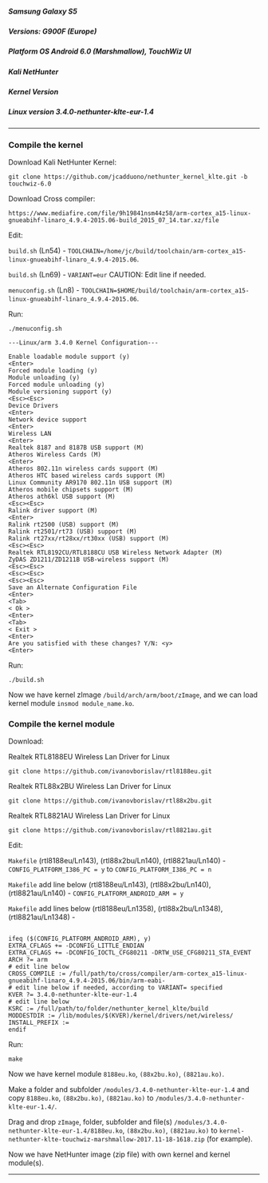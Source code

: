 ##### Samsung Galaxy S5

##### Versions: G900F (Europe)

##### Platform OS Android 6.0 (Marshmallow), TouchWiz UI

##### Kali NetHunter

##### Kernel Version

##### Linux version 3.4.0-nethunter-klte-eur-1.4

-----

### Compile the kernel

Download Kali NetHunter Kernel:

```
git clone https://github.com/jcadduono/nethunter_kernel_klte.git -b touchwiz-6.0
```

Download Cross compiler:

```
https://www.mediafire.com/file/9h19841nsm44z58/arm-cortex_a15-linux-gnueabihf-linaro_4.9.4-2015.06-build_2015_07_14.tar.xz/file
```

Edit:

`build.sh` (Ln54) - `TOOLCHAIN=/home/jc/build/toolchain/arm-cortex_a15-linux-gnueabihf-linaro_4.9.4-2015.06`.

`build.sh` (Ln69) - `VARIANT=eur` CAUTION: Edit line if needed.

`menuconfig.sh` (Ln8) - `TOOLCHAIN=$HOME/build/toolchain/arm-cortex_a15-linux-gnueabihf-linaro_4.9.4-2015.06`.

Run:

```
./menuconfig.sh
```

```
---Linux/arm 3.4.0 Kernel Configuration---

Enable loadable module support (y)
<Enter>
Forced module loading (y)
Module unloading (y)
Forced module unloading (y)
Module versioning support (y)
<Esc><Esc>
Device Drivers
<Enter>
Network device support
<Enter>
Wireless LAN
<Enter>
Realtek 8187 and 8187B USB support (M)
Atheros Wireless Cards (M)
<Enter>
Atheros 802.11n wireless cards support (M)
Atheros HTC based wireless cards support (M)
Linux Community AR9170 802.11n USB support (M)
Atheros mobile chipsets support (M)
Atheros ath6kl USB support (M)
<Esc><Esc>
Ralink driver support (M)
<Enter>
Ralink rt2500 (USB) support (M)
Ralink rt2501/rt73 (USB) support (M)
Ralink rt27xx/rt28xx/rt30xx (USB) support (M)
<Esc><Esc>
Realtek RTL8192CU/RTL8188CU USB Wireless Network Adapter (M)
ZyDAS ZD1211/ZD1211B USB-wireless support (M)
<Esc><Esc>
<Esc><Esc>
<Esc><Esc>
Save an Alternate Configuration File
<Enter>
<Tab>
< Ok >
<Enter>
<Tab>
< Exit >
<Enter>
Are you satisfied with these changes? Y/N: <y>
<Enter>
```

Run:

```
./build.sh
```

Now we have kernel zImage `/build/arch/arm/boot/zImage`, and we can load kernel module `insmod module_name.ko`.

### Compile the kernel module

Download:

Realtek RTL8188EU Wireless Lan Driver for Linux

```
git clone https://github.com/ivanovborislav/rtl8188eu.git
```

Realtek RTL88x2BU Wireless Lan Driver for Linux

```
git clone https://github.com/ivanovborislav/rtl88x2bu.git
```

Realtek RTL8821AU Wireless Lan Driver for Linux

```
git clone https://github.com/ivanovborislav/rtl8821au.git
```

Edit:

`Makefile` (rtl8188eu/Ln143), (rtl88x2bu/Ln140), (rtl8821au/Ln140) - `CONFIG_PLATFORM_I386_PC = y` to `CONFIG_PLATFORM_I386_PC = n`

`Makefile` add line below (rtl8188eu/Ln143), (rtl88x2bu/Ln140), (rtl8821au/Ln140) - `CONFIG_PLATFORM_ANDROID_ARM = y`

`Makefile` add lines below (rtl8188eu/Ln1358), (rtl88x2bu/Ln1348), (rtl8821au/Ln1348) - 

```

ifeq ($(CONFIG_PLATFORM_ANDROID_ARM), y)
EXTRA_CFLAGS += -DCONFIG_LITTLE_ENDIAN
EXTRA_CFLAGS += -DCONFIG_IOCTL_CFG80211 -DRTW_USE_CFG80211_STA_EVENT
ARCH ?= arm
# edit line below
CROSS_COMPILE := /full/path/to/cross/compiler/arm-cortex_a15-linux-gnueabihf-linaro_4.9.4-2015.06/bin/arm-eabi-
# edit line below if needed, according to VARIANT= specified
KVER ?= 3.4.0-nethunter-klte-eur-1.4
# edit line below
KSRC := /full/path/to/folder/nethunter_kernel_klte/build
MODDESTDIR := /lib/modules/$(KVER)/kernel/drivers/net/wireless/
INSTALL_PREFIX :=
endif

```

Run:

```
make
```

Now we have kernel module `8188eu.ko`, `(88x2bu.ko)`, `(8821au.ko)`.

Make a folder and subfolder `/modules/3.4.0-nethunter-klte-eur-1.4` and copy `8188eu.ko`, `(88x2bu.ko)`, `(8821au.ko)` to `/modules/3.4.0-nethunter-klte-eur-1.4/`.

Drag and drop `zImage`, folder, subfolder and file(s) `/modules/3.4.0-nethunter-klte-eur-1.4/8188eu.ko`, `(88x2bu.ko)`, `(8821au.ko)` to `kernel-nethunter-klte-touchwiz-marshmallow-2017.11-18-1618.zip` (for example).

Now we have NetHunter image (zip file) with own kernel and kernel module(s).

-----
